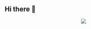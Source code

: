 ## Hi there 👋

<p align="center">
  <a href="https://skillicons.dev">
    <img src="https://skillicons.dev/icons?i=html,css,react,javascript,nextjs,nodejs,monggoDB" />
  </a>
</p>
